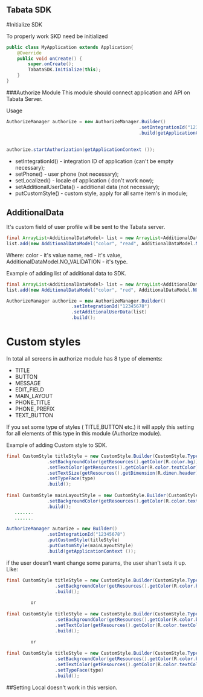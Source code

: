 ## Tabata SDK

#Initialize SDK

To properly work SKD need be initialized
```java
public class MyApplication extends Application{
    @Override
    public void onCreate() {
        super.onCreate();
        TabataSDK.Initialize(this);
    }
}
```

###Authorize Module 
This module should connect application and API on Tabata Server.


Usage


```java
AuthorizeManager authorize = new AuthorizeManager.Builder()
                                                 .setIntegrationId("12345678")
                                                 .build(getApplicationContext ());
                                                 
                                                 
authorize.startAuthorization(getApplicationContext ());    
```       

* setIntegrationId() - integration ID of application (can't be empty necessary);
* setPhone() - user phone (not necessary);
* setLocalized()  - locale of application ( don't work now);
* setAdditionalUserData() - additional data (not necessary);
* putCustomStyle() - custom style, apply for all same item's in module;


## AdditionalData 

It's custom field of user profile will be sent to the Tabata server.

```java
final ArrayList<AdditionalDataModel> list = new ArrayList<AdditionalDataModel>();
list.add(new AdditionalDataModel("color", "read", AdditionalDataModel.NO_VALIDATION));
```
Where: color - it's value name, red - it's value, AdditionalDataModel.NO_VALIDATION - it's type.

Example of adding list of additional data to SDK.

```java
final ArrayList<AdditionalDataModel> list = new ArrayList<AdditionalDataModel>();
list.add(new AdditionalDataModel("color", "red", AdditionalDataModel.NO_VALIDATION));

AuthorizeManager authorize = new AuthorizeManager.Builder()
                        .setIntegrationId("12345678")
                        .setAdditionalUserData(list)
                        .build();
```   

# Custom styles

In total all screens in authorize module has 8 type of elements:

 * TITLE
 * BUTTON
 * MESSAGE
 * EDIT_FIELD
 * MAIN_LAYOUT
 * PHONE_TITLE
 * PHONE_PREFIX
 * TEXT_BUTTON
 
If you set some type of styles ( TITLE,BUTTON etc.) it will apply this setting for all elements of this type in this module (Authorize module).
 
Example of adding Custom style  to SDK.
 
 ```java
final CustomStyle titleStyle = new CustomStyle.Builder(CustomStyle.Type.TITLE)
                .setBackgroundColor(getResources().getColor(R.color.bg))
                .setTextColor(getResources().getColor(R.color.textColor))
                .setTextSize(getResources().getDimension(R.dimen.header))
                .setTypeFace(type)
                .build();
                
final CustomStyle mainLayoutStyle = new CustomStyle.Builder(CustomStyle.Type.MAIN_LAYOUT)
                .setBackgroundColor(getResources().getColor(R.color.textColor))
                .build();
    .......
    .......

AuthorizeManager autorize = new Builder()
                .setIntegrationId("12345678")
                .putCustomStyle(titleStyle)
                .putCustomStyle(mainLayoutStyle)
                .build(getApplicationContext ());
  ```                      
if the user doesn’t want change some params, the user shan't sets it up. Like: 
```java
final CustomStyle titleStyle = new CustomStyle.Builder(CustomStyle.Type.TITLE)
                  .setBackgroundColor(getResources().getColor(R.color.bg))
                  .build();
                  
         or
         
final CustomStyle titleStyle = new CustomStyle.Builder(CustomStyle.Type.TITLE)
                  .setBackgroundColor(getResources().getColor(R.color.bg))
                  .setTextColor(getResources().getColor(R.color.textColor))
                  .build();         
         
         or
         
final CustomStyle titleStyle = new CustomStyle.Builder(CustomStyle.Type.TITLE)
                  .setBackgroundColor(getResources().getColor(R.color.bg))
                  .setTextColor(getResources().getColor(R.color.textColor))
                  .setTypeFace(type)
                  .build();            

```

##Setting Local doesn't work in this version. 
